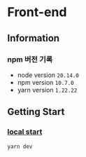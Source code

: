 # Front-end

## Information
### npm 버전 기록
- node version `20.14.0`
- npm version `10.7.0`
- yarn version `1.22.22`


## Getting Start

### [local start](http://localhost:3030/)
```
yarn dev
```

### 